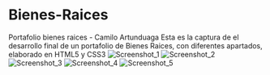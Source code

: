 # Bienes-Raices
Portafolio bienes raices - Camilo Artunduaga
Esta es la  captura de el desarrollo final de un portafolio de Bienes Raices, con diferentes apartados, elaborado en HTML5 y CSS3
![Screenshot_1](https://user-images.githubusercontent.com/72776738/116288444-26ce9c00-a757-11eb-8423-4c2d53b4ae34.png)
![Screenshot_2](https://user-images.githubusercontent.com/72776738/116288560-41a11080-a757-11eb-9b47-5ec01d2edaba.png)
![Screenshot_3](https://user-images.githubusercontent.com/72776738/116288646-57163a80-a757-11eb-875e-2321f6d1beb6.png)
![Screenshot_4](https://user-images.githubusercontent.com/72776738/116288729-6ac1a100-a757-11eb-8f92-4c1d2227eaf1.png)
![Screenshot_5](https://user-images.githubusercontent.com/72776738/116288806-7f9e3480-a757-11eb-8d15-affceec7d528.png)
